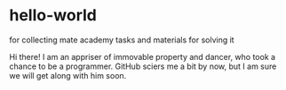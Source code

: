# hello-world
for collecting mate academy tasks and materials for solving it


Hi there! I am an appriser of immovable property and dancer, who took a chance to be a programmer. 
GitHub sciers me a bit by now, but I am sure we will get along with him soon.
